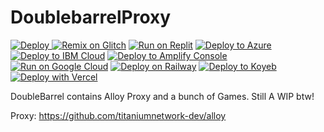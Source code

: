 # DoublebarrelProxy
<a href="https://heroku.com/deploy">
  <img src="https://www.herokucdn.com/deploy/button.svg" alt="Deploy">
</a>
<a href="https://glitch.com/edit/#!/import/github//DoublebarrelProxy"><img src="https://cdn.glitch.com/2703baf2-b643-4da7-ab91-7ee2a2d00b5b%2Fremix-button.svg" alt="Remix on Glitch" /></a>
<a href="https://replit.com/github/100123424/DoublebarrelProxy" rel="nofollow"><img src="https://raw.githubusercontent.com/BinBashBanana/deploy-buttons/master/buttons/remade/replit.svg" alt="Run on Replit" style="max-width: 100%;"></a>
</a>
<a href="https://deploy.azure.com/?repository=https://github.com/100123424/DoublebarrelProxy" rel="nofollow"><img src="https://raw.githubusercontent.com/BinBashBanana/deploy-buttons/master/buttons/remade/azure.svg" alt="Deploy to Azure" style="max-width: 100%;"></a>
<a href="https://cloud.ibm.com/devops/setup/deploy?repository=https://github.com/100123424/DoublebarrelProxy" rel="nofollow"><img src="https://raw.githubusercontent.com/BinBashBanana/deploy-buttons/master/buttons/remade/ibmcloud.svg" alt="Deploy to IBM Cloud" style="max-width: 100%;"></a>
<a href="https://console.aws.amazon.com/amplify/home#/deploy?repo=https://github.com/100123424/DoublebarrelProxy" rel="nofollow"><img src="https://raw.githubusercontent.com/BinBashBanana/deploy-buttons/master/buttons/remade/amplifyconsole.svg" alt="Deploy to Amplify Console" style="max-width: 100%;"></a>
<a href="https://deploy.cloud.run/?git_repo=https://github.com/100123424/DoublebarrelProxy" rel="nofollow"><img src="https://raw.githubusercontent.com/BinBashBanana/deploy-buttons/master/buttons/remade/googlecloud.svg" alt="Run on Google Cloud" style="max-width: 100%;"></a>
<a href="https://railway.app/new/template?template=https%3A%2F%2Fgithub.com%2F100123424%2FDoublebarrelProxy" rel="nofollow"><img src="https://camo.githubusercontent.com/081df3dd8cff37aab35044727b02b94a8e948052487a8c6253e190f5940d776d/68747470733a2f2f7261696c7761792e6170702f627574746f6e2e737667" alt="Deploy on Railway" data-canonical-src="https://railway.app/button.svg" style="max-width: 100%;"></a>
<a href="https://app.koyeb.com/deploy?type=git&amp;repository=github.com/100123424/DoublebarrelProxy&amp;branch=master&amp;name=HolyUnblocker&amp;run_command=npm%start" rel="nofollow"><img src="https://camo.githubusercontent.com/dbd49fd11e4dea39effabf3572eb66edafb50d32aadb31c7458fe7e42ac93790/68747470733a2f2f7777772e6b6f7965622e636f6d2f7374617469632f696d616765732f6465706c6f792f627574746f6e2e737667" alt="Deploy to Koyeb" data-canonical-src="https://www.koyeb.com/static/images/deploy/button.svg" style="max-width: 100%;"></a>
<a href="https://app.netlify.com/start/deploy?repository=https://github.com/100123424/DoublebarrelProxy"><img src="https://www.netlify.com/img/deploy/button.svg" alt="" title="Deploy to Netlify"></a>
<a href="https://vercel.com/new/clone?repository-url=https%3A%2F%2Fgithub.com%2F100123424%2FDoublebarrelProxy"><img src="https://vercel.com/button" alt="Deploy with Vercel"/></a>



DoubleBarrel contains Alloy Proxy and a bunch of Games. Still A WIP btw!



Proxy: https://github.com/titaniumnetwork-dev/alloy

